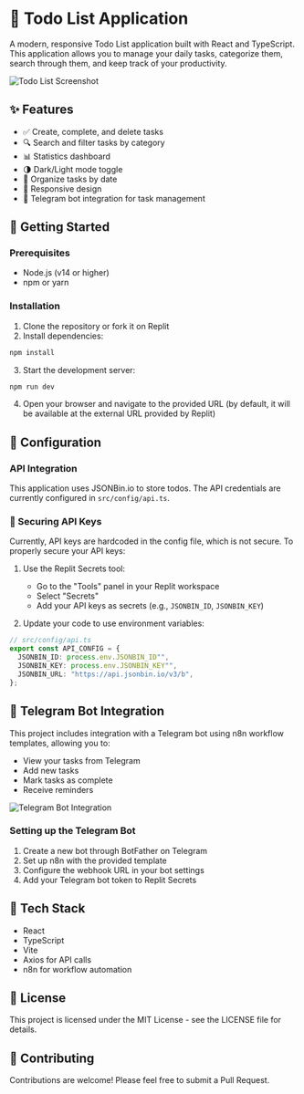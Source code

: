 
# 📝 Todo List Application

A modern, responsive Todo List application built with React and TypeScript. This application allows you to manage your daily tasks, categorize them, search through them, and keep track of your productivity.

![Todo List Screenshot](https://via.placeholder.com/800x450.png?text=Todo+List+App)

## ✨ Features

- ✅ Create, complete, and delete tasks
- 🔍 Search and filter tasks by category
- 📊 Statistics dashboard
- 🌗 Dark/Light mode toggle
- 📅 Organize tasks by date
- 📱 Responsive design
- 🤖 Telegram bot integration for task management

## 🚀 Getting Started

### Prerequisites

- Node.js (v14 or higher)
- npm or yarn

### Installation

1. Clone the repository or fork it on Replit
2. Install dependencies:

```bash
npm install
```

3. Start the development server:

```bash
npm run dev
```

4. Open your browser and navigate to the provided URL (by default, it will be available at the external URL provided by Replit)

## 🔧 Configuration

### API Integration

This application uses JSONBin.io to store todos. The API credentials are currently configured in `src/config/api.ts`.

### 🔐 Securing API Keys

Currently, API keys are hardcoded in the config file, which is not secure. To properly secure your API keys:

1. Use the Replit Secrets tool:
   - Go to the "Tools" panel in your Replit workspace
   - Select "Secrets"
   - Add your API keys as secrets (e.g., `JSONBIN_ID`, `JSONBIN_KEY`)

2. Update your code to use environment variables:

```typescript
// src/config/api.ts
export const API_CONFIG = {
  JSONBIN_ID: process.env.JSONBIN_ID"",
  JSONBIN_KEY: process.env.JSONBIN_KEY"",
  JSONBIN_URL: "https://api.jsonbin.io/v3/b",
};
```

## 🤖 Telegram Bot Integration

This project includes integration with a Telegram bot using n8n workflow templates, allowing you to:

- View your tasks from Telegram
- Add new tasks
- Mark tasks as complete
- Receive reminders

![Telegram Bot Integration](https://via.placeholder.com/600x300.png?text=Telegram+Bot+Integration)

### Setting up the Telegram Bot

1. Create a new bot through BotFather on Telegram
2. Set up n8n with the provided template
3. Configure the webhook URL in your bot settings
4. Add your Telegram bot token to Replit Secrets

## 🧰 Tech Stack

- React
- TypeScript
- Vite
- Axios for API calls
- n8n for workflow automation

## 📄 License

This project is licensed under the MIT License - see the LICENSE file for details.

## 👥 Contributing

Contributions are welcome! Please feel free to submit a Pull Request.
